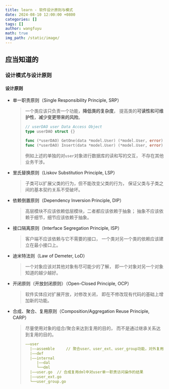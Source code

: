 ```yaml
---
title: learn - 软件设计原则与模式
date: 2024-08-10 12:00:00 +0800
categories: []
tags: []
author: wangfuyu
math: true 
img_path: /static/image/
---
```


## 应当知道的

### 设计模式与设计原则

#### 设计原则

- 单一职责原则（Single Responsibility Principle, SRP）
  > 一个类应该只负责一个功能，**降低类的复杂度**，
  > 提高类的**可读性和可维护性**，**减少变更带来的风险‌**。
  > ```go
  > // userDAO user Data Access Object
  > type userDAO struct {}
  > 
  > func (*userDAO) GetOne(data *model.User) (*model.User, error) {}
  > func (*userDAO) Insert(data *model.User) (*model.User, error) {}
  > ```
  > 例如上述的单独的对`user`对象进行数据库的读和写的交互，
  > 不存在其他业务干涉。

- 里氏替换原则（Liskov Substitution Principle, LSP）
  > 子类可以扩展父类的行为，但不能改变父类的行为，
  > 保证父类与子类之间的基本契约关系不受破坏‌。

- 依赖倒置原则（Dependency Inversion Principle, DIP）
  > 高层模块不应该依赖低层模块，二者都应该依赖于抽象；
  > 抽象不应该依赖于细节，细节应该依赖于抽象‌。

- 接口隔离原则（Interface Segregation Principle, ISP）
  > 客户端不应该依赖与它不需要的接口，
  > 一个类对另一个类的依赖应该建立在最小接口上‌。

- 迪米特法则（Law of Demeter, LoD）‌
  > 一个对象应该对其他对象有尽可能少的了解，
  > 即一个对象对另一个对象知道的越少越好‌。

- 开闭原则（开放封闭原则）（Open-Closed Principle, OCP）
  > 软件实体应对扩展开放，对修改关闭，
  > 即在不修改现有代码的基础上增加新的功能‌。

- 合成、聚合、复用原则（Composition/Aggregation Reuse Principle, CARP）
  > 尽量使用对象的组合/聚合来达到复用的目的，
  > 而不是通过继承关系达到复用的目的‌。
  > ```yaml
  > ——user
  >   |——assemble     // 聚合user、user_ext、user_group功能，对外复用
  >   |——def
  >   |——internal
  >      |——dal
  >      └──dml
  >   |——user.go  // 合成复用dml中对user单一职责访问操作的结果 
  >   |——user_ext.go
  >   └──user_group.go
  >
  > ```
